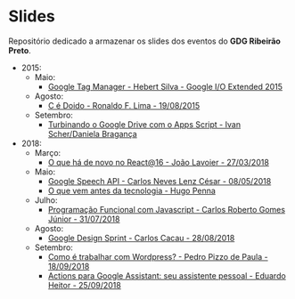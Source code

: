 # Slides

Repositório dedicado a armazenar os slides dos eventos do **GDG Ribeirão Preto**.

* 2015:
  * Maio:
    * [Google Tag Manager - Hebert Silva - Google I/O Extended 2015](slides/2015/05/google-tag-manager.pdf)
  * Agosto:
    * [C é Doido - Ronaldo F. Lima - 19/08/2015](slides/2015/08/2015-08-19-cedoido/README.md)
  * Setembro:
    * [Turbinando o Google Drive com o Apps Script - Ivan Scher/Daniela Bragança](slides/2015/09/google-apps-script.pptx)
* 2018:
  * Março:
    * [O que há de novo no React@16 - João Lavoier - 27/03/2018](slides/2018/03/o-que-ha-de-novo-no-react-16.pdf)
  * Maio:
    * [Google Speech API - Carlos Neves Lenz César - 08/05/2018](slides/2018/05/google-speech-api.pdf)
    * [O que vem antes da tecnologia - Hugo Penna](slides/2018/05/o-que-vem-antes-da-tecnologia.pdf)
  * Julho:
    * [Programação Funcional com Javascript - Carlos Roberto Gomes Júnior - 31/07/2018](slides/2018/07/programacao-funcional.pdf)
  * Agosto:
    * [Google Design Sprint - Carlos Cacau - 28/08/2018](slides/2018/07/programacao-funcional.pdf)
  * Setembro:
    * [Como é trabalhar com Wordpress? - Pedro Pizzo de Paula - 18/09/2018](slides/2018/09/wordpress.pdf)
    * [Actions para Google Assistant: seu assistente pessoal - Eduardo Heitor - 25/09/2018](slides/2018/09/actions-para-google-assistant.pdf)
